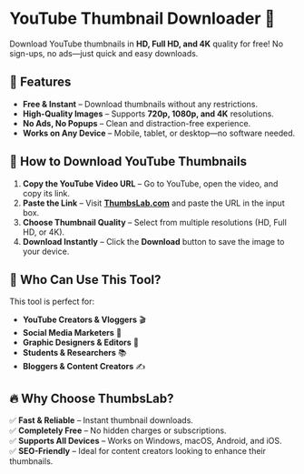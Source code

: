 # YouTube Thumbnail Downloader 🎥  
Download YouTube thumbnails in **HD, Full HD, and 4K** quality for free! No sign-ups, no ads—just quick and easy downloads.  

## 🚀 Features  
- **Free & Instant** – Download thumbnails without any restrictions.  
- **High-Quality Images** – Supports **720p, 1080p, and 4K** resolutions.  
- **No Ads, No Popups** – Clean and distraction-free experience.  
- **Works on Any Device** – Mobile, tablet, or desktop—no software needed.  

## 📌 How to Download YouTube Thumbnails  
1. **Copy the YouTube Video URL** – Go to YouTube, open the video, and copy its link.  
2. **Paste the Link** – Visit **[ThumbsLab.com](https://thumbslab.com)** and paste the URL in the input box.  
3. **Choose Thumbnail Quality** – Select from multiple resolutions (HD, Full HD, or 4K).  
4. **Download Instantly** – Click the **Download** button to save the image to your device.  

## 🎯 Who Can Use This Tool?  
This tool is perfect for:  
- **YouTube Creators & Vloggers** 🎬  
- **Social Media Marketers** 📢  
- **Graphic Designers & Editors** 🎨  
- **Students & Researchers** 📚  
- **Bloggers & Content Creators** ✍️  

## 🔥 Why Choose ThumbsLab?  
✅ **Fast & Reliable** – Instant thumbnail downloads.  
✅ **Completely Free** – No hidden charges or subscriptions.  
✅ **Supports All Devices** – Works on Windows, macOS, Android, and iOS.  
✅ **SEO-Friendly** – Ideal for content creators looking to enhance their thumbnails.  

